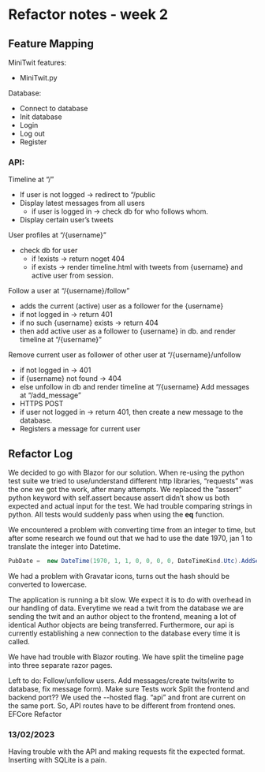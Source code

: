 # Refactor notes - week 2

## Feature Mapping
MiniTwit features:

* MiniTwit.py

Database:

* Connect to database
* Init database
* Login
* Log out
* Register


### API:

Timeline at “/”
* If user is not logged → redirect to “/public
* Display latest messages from all users
    * if user is logged in → check db for who follows whom.
* Display certain user’s tweets

User profiles at “/{username}”
* check db for user
    * if !exists → return noget 404
    * if exists → render timeline.html with tweets from {username} and active user from session.

Follow a user at “/{username}/follow”
* adds the current (active) user as a follower for the {username}
* if not logged in → return 401
* if no such {username} exists → return 404
* then add active user as a follower to {username} in db.
    and render timeline at “/{username}”

Remove current user as follower of other user at “/{username}/unfollow
* if not logged in → 401
* if {username} not found → 404
* else unfollow in db and render timeline at “/{username}
Add messages at “/add_message”
* HTTPS POST
* if user not logged in → return 401,
    then create a new message to the database.
* Registers a message for current user 



## Refactor Log
We decided to go with Blazor for our solution.
When re-using the python test suite we tried to use/understand different http libraries, “requests” was the one we got the work, after many attempts. We replaced the “assert” python keyword with self.assert because assert didn’t show us both expected and actual input for the test.
We had trouble comparing strings in python. All tests would suddenly pass when using the __eq__ function.

We encountered a  problem with converting time from an integer to time, but after some  research we found out that we had to use the date 1970, jan 1 to translate the integer into Datetime.   
```c# 
PubDate =  new DateTime(1970, 1, 1, 0, 0, 0, 0, DateTimeKind.Utc).AddSeconds(s.GetInt32(3))
```


We had a problem with Gravatar icons, turns out the hash should be converted to lowercase.

The application is running a bit slow. We expect it is to do with overhead in our handling of data. Everytime we read a twit from the database we are sending the twit and an author object to the frontend, meaning a lot of identical Author objects are being transferred.
Furthermore, our api is currently establishing a new connection to the database every time it is called.

We have had trouble with Blazor routing. We have split the timeline page into three separate razor pages. 

Left to do:
Follow/unfollow users.
Add messages/create twits(write to database, fix message form).
Make sure Tests work
Split the frontend and backend port??
We used the --hosted flag. “api” and front are current on the same port.
So, API routes have to be different from frontend ones.
EFCore Refactor

### 13/02/2023
Having trouble with the API and making requests fit the expected format.
Inserting with SQLite is a pain.
 
